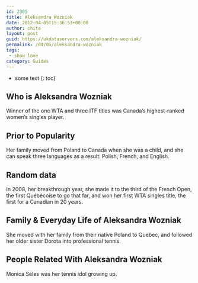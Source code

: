 ```yaml
---
id: 2305
title: Aleksandra Wozniak
date: 2012-04-05T15:36:53+00:00
author: chito
layout: post
guid: https://ukdataservers.com/aleksandra-wozniak/
permalink: /04/05/aleksandra-wozniak
tags:
 - show love
category: Guides
---
```


* some text
{: toc}


## Who is  Aleksandra Wozniak
                  
                  
                  
Winner of the one WTA and three ITF titles was Canada&#8217;s highest-ranked women&#8217;s singles player.
                  
                
                
                
## Prior to Popularity 
                  
                  
                  
Her family moved from Poland to Canada when she was a child, and she can speak three languages as a result: Polish, French, and English.
                  
                
                
                
## Random data 
                  
                  
                  
In 2008, her breakthrough year, she made it to the third of the French Open, the first Québécoise to go that far, and won her first WTA singles title, the first for a Canadian in 20 years.
                  
                
                
                
## Family & Everyday Life of Aleksandra Wozniak
                  
                  
                  
She moved with her family from their native Poland to Quebec, and followed her older sister Dorota into professional tennis.
                  
                
                
                
## People Related With  Aleksandra Wozniak
                  
                  
                  
Monica Seles was her tennis idol growing up.
                  
                
              
            
          
          
          
    
    
  

